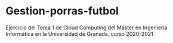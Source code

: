 # Gestion-porras-futbol
Ejercicio del Tema 1 de Cloud Computing del Máster en Ingeniería Informática en la Universidad de Granada, curso 2020-2021
